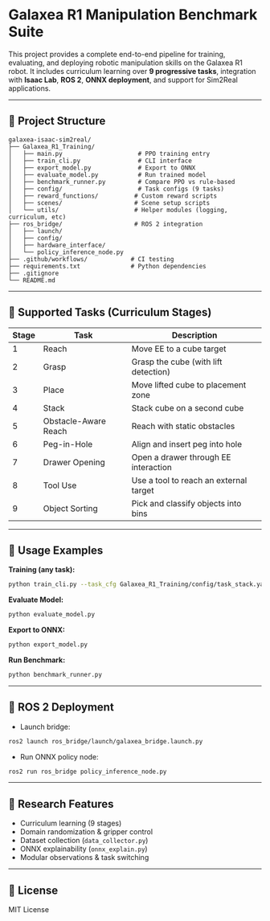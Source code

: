# Galaxea R1 Manipulation Benchmark Suite

This project provides a complete end-to-end pipeline for training, evaluating, and deploying robotic manipulation skills on the Galaxea R1 robot. It includes curriculum learning over **9 progressive tasks**, integration with **Isaac Lab**, **ROS 2**, **ONNX deployment**, and support for Sim2Real applications.

---

## 📁 Project Structure

```
galaxea-isaac-sim2real/
├── Galaxea_R1_Training/
│   ├── main.py                     # PPO training entry
│   ├── train_cli.py                # CLI interface
│   ├── export_model.py             # Export to ONNX
│   ├── evaluate_model.py           # Run trained model
│   ├── benchmark_runner.py         # Compare PPO vs rule-based
│   ├── config/                     # Task configs (9 tasks)
│   ├── reward_functions/          # Custom reward scripts
│   ├── scenes/                    # Scene setup scripts
│   └── utils/                     # Helper modules (logging, curriculum, etc)
├── ros_bridge/                    # ROS 2 integration
│   ├── launch/
│   ├── config/
│   ├── hardware_interface/
│   └── policy_inference_node.py
├── .github/workflows/            # CI testing
├── requirements.txt              # Python dependencies
├── .gitignore
└── README.md
```

---

## 🧠 Supported Tasks (Curriculum Stages)

| Stage | Task                     | Description                             |
|-------|--------------------------|-----------------------------------------|
|  1    | Reach                   | Move EE to a cube target                |
|  2    | Grasp                   | Grasp the cube (with lift detection)    |
|  3    | Place                   | Move lifted cube to placement zone      |
|  4    | Stack                   | Stack cube on a second cube             |
|  5    | Obstacle-Aware Reach    | Reach with static obstacles             |
|  6    | Peg-in-Hole             | Align and insert peg into hole          |
|  7    | Drawer Opening          | Open a drawer through EE interaction    |
|  8    | Tool Use                | Use a tool to reach an external target  |
|  9    | Object Sorting          | Pick and classify objects into bins     |

---

## 🚀 Usage Examples

**Training (any task):**
```bash
python train_cli.py --task_cfg Galaxea_R1_Training/config/task_stack.yaml --epochs 1000
```

**Evaluate Model:**
```bash
python evaluate_model.py
```

**Export to ONNX:**
```bash
python export_model.py
```

**Run Benchmark:**
```bash
python benchmark_runner.py
```

---

## 🤖 ROS 2 Deployment

- Launch bridge:
```bash
ros2 launch ros_bridge/launch/galaxea_bridge.launch.py
```
- Run ONNX policy node:
```bash
ros2 run ros_bridge policy_inference_node.py
```

---

## 🧪 Research Features
- Curriculum learning (9 stages)
- Domain randomization & gripper control
- Dataset collection (`data_collector.py`)
- ONNX explainability (`onnx_explain.py`)
- Modular observations & task switching

---

## 📄 License
MIT License
